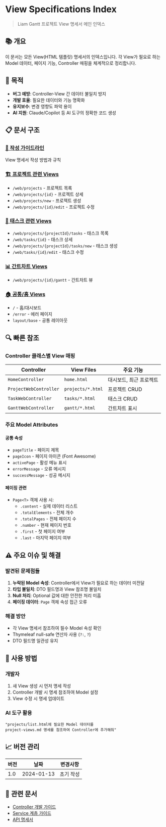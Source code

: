 # View Specifications Index
> Liam Gantt 프로젝트 View 명세서 메인 인덱스

## 📚 개요
이 문서는 모든 View(HTML 템플릿) 명세서의 인덱스입니다.
각 View가 필요로 하는 Model 데이터, 페이지 기능, Controller 매핑을 체계적으로 정리합니다.

## 🎯 목적
- **버그 예방**: Controller-View 간 데이터 불일치 방지
- **개발 효율**: 필요한 데이터와 기능 명확화
- **유지보수**: 변경 영향도 파악 용이
- **AI 지원**: Claude/Copilot 등 AI 도구의 정확한 코드 생성

## 📋 문서 구조

### [📖 작성 가이드라인](./VIEW_SPEC_GUIDELINES.md)
View 명세서 작성 방법과 규칙

### [🏗️ 프로젝트 관련 Views](./project-views.md)
- `/web/projects` - 프로젝트 목록
- `/web/projects/{id}` - 프로젝트 상세
- `/web/projects/new` - 프로젝트 생성
- `/web/projects/{id}/edit` - 프로젝트 수정

### [📝 태스크 관련 Views](./task-views.md)
- `/web/projects/{projectId}/tasks` - 태스크 목록
- `/web/tasks/{id}` - 태스크 상세
- `/web/projects/{projectId}/tasks/new` - 태스크 생성
- `/web/tasks/{id}/edit` - 태스크 수정

### [📊 간트차트 Views](./gantt-views.md)
- `/web/projects/{id}/gantt` - 간트차트 뷰

### [🏠 공통/홈 Views](./common-views.md)
- `/` - 홈/대시보드
- `/error` - 에러 페이지
- `layout/base` - 공통 레이아웃

## 🔍 빠른 참조

### Controller 클래스별 View 매핑

| Controller | View Files | 주요 기능 |
|-----------|------------|---------|
| `HomeController` | `home.html` | 대시보드, 최근 프로젝트 |
| `ProjectWebController` | `projects/*.html` | 프로젝트 CRUD |
| `TaskWebController` | `tasks/*.html` | 태스크 CRUD |
| `GanttWebController` | `gantt/*.html` | 간트차트 표시 |

### 주요 Model Attributes

#### 공통 속성
- `pageTitle` - 페이지 제목
- `pageIcon` - 페이지 아이콘 (Font Awesome)
- `activePage` - 활성 메뉴 표시
- `errorMessage` - 오류 메시지
- `successMessage` - 성공 메시지

#### 페이징 관련
- `Page<T>` 객체 사용 시:
  - `.content` - 실제 데이터 리스트
  - `.totalElements` - 전체 개수
  - `.totalPages` - 전체 페이지 수
  - `.number` - 현재 페이지 번호
  - `.first` - 첫 페이지 여부
  - `.last` - 마지막 페이지 여부

## ⚠️ 주요 이슈 및 해결

### 발견된 문제점들
1. **누락된 Model 속성**: Controller에서 View가 필요로 하는 데이터 미전달
2. **타입 불일치**: DTO 필드명과 View 참조명 불일치
3. **Null 처리**: Optional 값에 대한 안전한 처리 미흡
4. **페이징 데이터**: `Page` 객체 속성 접근 오류

### 해결 방안
- 각 View 명세서 참조하여 필수 Model 속성 확인
- Thymeleaf null-safe 연산자 사용 (`?:`, `?`)
- DTO 필드명 일관성 유지

## 🚀 사용 방법

### 개발자
1. 새 View 생성 시 먼저 명세 작성
2. Controller 개발 시 명세 참조하여 Model 설정
3. View 수정 시 명세 업데이트

### AI 도구 활용
```
"projects/list.html에 필요한 Model 데이터를
project-views.md 명세를 참조하여 Controller에 추가해줘"
```

## 📈 버전 관리

| 버전 | 날짜 | 변경사항 |
|-----|------|---------|
| 1.0 | 2024-01-13 | 초기 작성 |

## 🔗 관련 문서
- [Controller 개발 가이드](/src/main/java/com/liam/gantt/controller/CLAUDE.md)
- [Service 계층 가이드](/src/main/java/com/liam/gantt/service/CLAUDE.md)
- [API 명세서](/docs/specifications/API.md)
